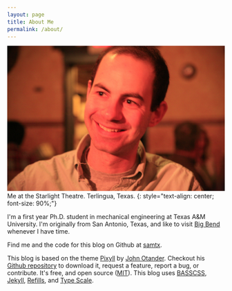 ```yaml
---
layout: page
title: About Me
permalink: /about/
---
```


![Sam](/images/starlight_portrait-compressor.jpg)
Me at the Starlight Theatre. Terlingua, Texas.
{: style="text-align: center; font-size: 90%;"}


I'm a first year Ph.D. student in mechanical engineering at Texas A&M University. I'm originally from San Antonio, Texas, and like to visit [Big Bend](http://visitbigbend.com/) whenever I have time.

Find me and the code for this blog on Github at [samtx](https://github.com/samtx).

This blog is based on the theme [Pixyll](http://pixyll.com) by [John Otander](http://johnotander.com).
Checkout his [Github repository](https://github.com/johnotander/pixyll) to download it,
request a feature, report a bug, or contribute. It's free, and open source
([MIT](http://opensource.org/licenses/MIT)). This blog uses [BASSCSS](http://basscss.com), [Jekyll](http://jekyllrb.com), [Refills](http://refills.bourbon.io/), and [Type Scale](http://type-scale.com/).
